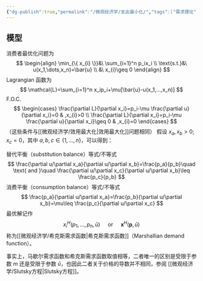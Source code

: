 ```yaml
---
{"dg-publish":true,"permalink":"/微观经济学/支出最小化/","tags":["需求理论"],"created":"2024-10-12T10:25:21.000+08:00","updated":"2024-10-12T10:25:21.000+08:00"}
---
```


## 模型

消费者最优化问题为
$$
\begin{align}
\min_{\{ x_{i} \}}&\ \sum_{i=1}^n p_ix_i \\
\text{s.t.}&\ u(x_1,\dots,x_n)=\bar{u} \\
&\ x_{i}\geq 0
\end{align}
$$
Lagrangian 函数为
$$
\mathcal{L}=\sum_{i=1}^n x_ip_i+\mu[\bar{u}-u(x_1,...,x_n)]
$$
F.O.C.
$$
\begin{cases}
\frac{\partial L}{\partial x_i}=p_i-\mu \frac{\partial u}{\partial x_i}=0 & ,x_{i}>0 \\
\frac{\partial L}{\partial x_i}=p_i-\mu \frac{\partial u}{\partial x_i}\geq  0 & ,x_{i}=0
\end{cases}
$$
（这些条件与[[微观经济学/效用最大化\|效用最大化]]问题相同）
假设 $x_{a},x_{b}>0;x_{c}=0$，其中 $a,b,c\in \{ 1,\dots,n \}$，可以得到：

替代平衡（substitution balance）等式/不等式
$$
\frac{\partial u/\partial x_a}{\partial u/\partial x_b}=\frac{p_a}{p_b}\quad \text{ and }\quad \frac{\partial u/\partial x_c}{\partial u/\partial x_b}\leq \frac{p_c}{p_b}
$$
消费平衡（consumption balance）等式/不等式
$$
\frac{p_a}{\partial u/\partial x_a}=\frac{p_b}{\partial u/\partial x_b}=\mu\leq  \frac{p_c}{\partial u/\partial x_c}
$$
最优解记作
$$
x_{i}^H(p_{1},\dots,p_{n},\bar{u})\quad\text{ or }\quad\mathbf{x}^H(\mathbf{p},\bar{u})
$$
称为[[微观经济学/希克斯需求函数\|希克斯需求函数]]（Marshallian demand function）。

事实上，马歇尔需求函数和希克斯需求函数取值相等，二者唯一的区别是受限于参数 $m$ 还是受限于参数 $\bar{u}$，也因此二者关于价格的导数并不相同，参阅 [[微观经济学/Slutsky方程\|Slutsky方程]]。

